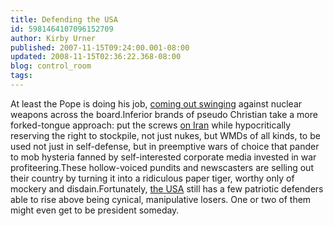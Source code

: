 ```yaml
---
title: Defending the USA
id: 5981464107096152709
author: Kirby Urner
published: 2007-11-15T09:24:00.001-08:00
updated: 2008-11-15T02:36:22.368-08:00
blog: control_room
tags: 
---
```


At least the Pope is doing his job, [coming out swinging](http://www.fcnl.org/issues/item.php?item_id=1657&issue_id=48) against nuclear weapons across the board.Inferior brands of pseudo Christian take a more forked-tongue approach:  put the screws [on Iran](http://www.latimes.com/news/nationworld/world/la-fg-iran15nov15,0,7182826.story) while hypocritically reserving the right to stockpile, not just nukes, but WMDs of all kinds, to be used not just in self-defense, but in preemptive wars of choice that pander to mob hysteria fanned by self-interested corporate media invested in war profiteering.These hollow-voiced pundits and newscasters are selling out their country by turning it into a ridiculous paper tiger, worthy only of mockery and disdain.Fortunately, [the USA](http://www.grunch.net/synergetics/usaos.html) still has a few patriotic defenders able to rise above being cynical, manipulative losers.  One or two of them might even get to be president someday.[](https://blogger.googleusercontent.com/img/b/R29vZ2xl/AVvXsEjatb2fN5UwaHayc_u2ffJFzu0e0DfnIeUsPrX_H6DjDQZssePl0b0rFLnU3CbbNV2Bu4oznSxc1Ifh1KegR8oieDUEGhzcOlMsilpYt2Adz0T26YI7HZHwitHUE_LQgWBfFKSD/s1600-h/flag.gif)